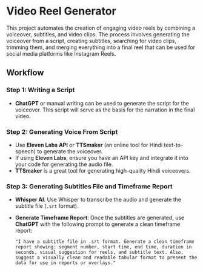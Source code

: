 # Video Reel Generator

This project automates the creation of engaging video reels by combining a voiceover, subtitles, and video clips. The process involves generating the voiceover from a script, creating subtitles, searching for video clips, trimming them, and merging everything into a final reel that can be used for social media platforms like Instagram Reels.

## Workflow

### Step 1: Writing a Script

- **ChatGPT** or manual writing can be used to generate the script for the voiceover. This script will serve as the basis for the narration in the final video.

### Step 2: Generating Voice From Script

- Use **Eleven Labs API** or **TTSmaker** (an online tool for Hindi text-to-speech) to generate the voiceover.
- If using **Eleven Labs**, ensure you have an API key and integrate it into your code for generating the audio file.
- **TTSmaker** is a great tool for generating high-quality Hindi voiceovers.

### Step 3: Generating Subtitles File and Timeframe Report

- **Whisper AI**: Use Whisper to transcribe the audio and generate the subtitle file (`.srt` format).
- **Generate Timeframe Report**: Once the subtitles are generated, use **ChatGPT** with the following prompt to generate a clean timeframe report:

  ```plaintext
  "I have a subtitle file in .srt format. Generate a clean timeframe report showing: segment number, start time, end time, duration in seconds, visual suggestion for reels, and subtitle text. Also, suggest a visually clean and readable tabular format to present the data for use in reports or overlays."
  ```
